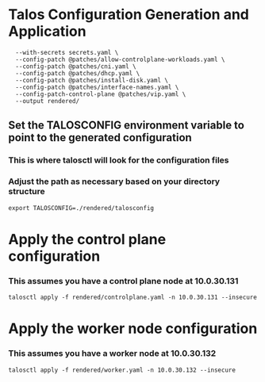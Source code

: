 # Talos Configuration Generation and Application  
```talosctl gen config zalewski-dev-cluster https://10.0.30.131:6443 \
  --with-secrets secrets.yaml \
  --config-patch @patches/allow-controlplane-workloads.yaml \
  --config-patch @patches/cni.yaml \
  --config-patch @patches/dhcp.yaml \
  --config-patch @patches/install-disk.yaml \
  --config-patch @patches/interface-names.yaml \
  --config-patch-control-plane @patches/vip.yaml \
  --output rendered/
  ```


## Set the TALOSCONFIG environment variable to point to the generated configuration
### This is where talosctl will look for the configuration files
### Adjust the path as necessary based on your directory structure
```
export TALOSCONFIG=./rendered/talosconfig
```


# Apply the control plane configuration
  ### This assumes you have a control plane node at 10.0.30.131
```
talosctl apply -f rendered/controlplane.yaml -n 10.0.30.131 --insecure
```

# Apply the worker node configuration
  ### This assumes you have a worker node at 10.0.30.132
```
talosctl apply -f rendered/worker.yaml -n 10.0.30.132 --insecure
```